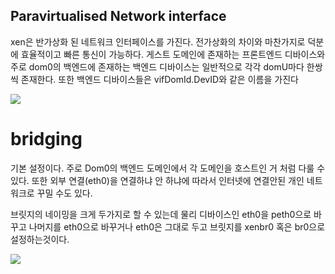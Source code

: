 
## Paravirtualised Network interface

xen은 반가상화 된 네트워크 인터페이스를 가진다. 전가상화의 차이와 마찬가지로 덕분에 효율적이고 빠른 통신이 가능하다.
게스트 도메인에 존재하는 프론트엔드 디바이스와 주로 dom0의 백엔드에 존재하는 백엔드 디바이스는 일반적으로 각각 domU마다 한쌍씩 존재한다.
또한 백엔드 디바이스들은 vifDomId.DevID와 같은 이름을 가진다

![](https://i.imgur.com/i79GP6g.png)


# bridging

기본 설정이다.
주로 Dom0의 백엔드 도메인에서 각 도메인을 호스트인 거 처럼 다룰 수 있다.
또한 외부 연결(eth0)을 연결하냐 안 하냐에 따라서 인터넷에 연결안된 개인 네트워크로 꾸밀 수도 있다.

브릿지의 네이밍을 크게 두가지로 할 수 있는데 물리 디바이스인 eth0을 peth0으로 바꾸고 나머지를 eth0으로 바꾸거나 eth0은 그대로 두고 브릿지를 xenbr0 혹은 br0으로 설정하는것이다.

![](https://i.imgur.com/lWxyuE3.png)
